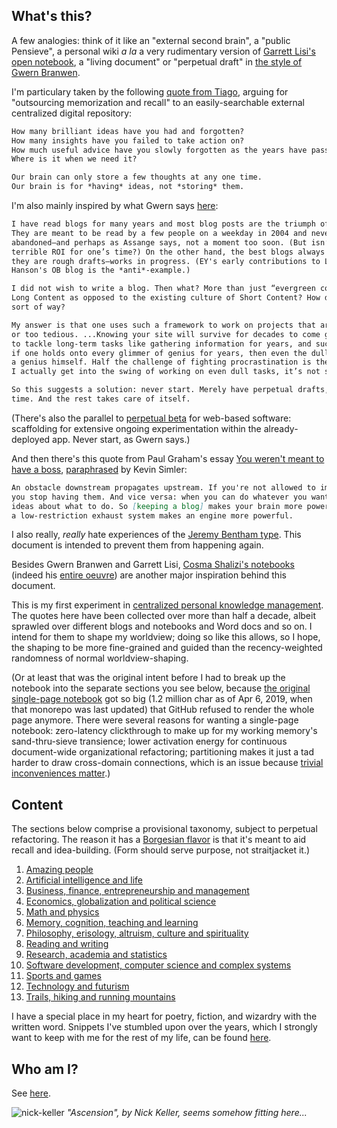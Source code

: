 ## What's this?

A few analogies: think of it like an "external second brain", a "public Pensieve", a personal wiki *a la* a very rudimentary version of [Garrett Lisi's open notebook](http://deferentialgeometry.org/), a "living document" or "perpetual draft" in [the style of Gwern Branwen](https://www.gwern.net/About#long-content). 

I'm particulary taken by the following [quote from Tiago](https://praxis.fortelabs.co/basboverview/), arguing for "outsourcing memorization and recall" to an easily-searchable external centralized digital repository:

```markdown
How many brilliant ideas have you had and forgotten? 
How many insights have you failed to take action on? 
How much useful advice have you slowly forgotten as the years have passed?
Where is it when we need it? 

Our brain can only store a few thoughts at any one time. 
Our brain is for *having* ideas, not *storing* them.
```

I'm also mainly inspired by what Gwern says [here](https://www.gwern.net/About#long-content):

```markdown
I have read blogs for many years and most blog posts are the triumph of the hare over the tortoise.
They are meant to be read by a few people on a weekday in 2004 and never again, and are quickly
abandoned—and perhaps as Assange says, not a moment too soon. (But isn’t that sad? Isn’t it a 
terrible ROI for one’s time?) On the other hand, the best blogs always seem to be building something:
they are rough drafts—works in progress. (EY's early contributions to LW is an example; Robin 
Hanson's OB blog is the *anti*-example.) 

I did not wish to write a blog. Then what? More than just “evergreen content”, what would constitute 
Long Content as opposed to the existing culture of Short Content? How does one live in a Long Now 
sort of way?

My answer is that one uses such a framework to work on projects that are too big to work on normally
or too tedious. ...Knowing your site will survive for decades to come gives you the mental wherewithal
to tackle long-term tasks like gathering information for years, and such persistence can be useful --
if one holds onto every glimmer of genius for years, then even the dullest person may look a bit like
a genius himself. Half the challenge of fighting procrastination is the pain of starting—I find when 
I actually get into the swing of working on even dull tasks, it’s not so bad. 

So this suggests a solution: never start. Merely have perpetual drafts, which one tweaks from time to
time. And the rest takes care of itself.
```

(There's also the parallel to [perpetual beta](https://breakingsmart.com/en/season-1/running-code-and-perpetual-beta/) for web-based software: scaffolding for extensive ongoing experimentation within the already-deployed app. Never start, as Gwern says.)

And then there's this quote from Paul Graham's essay [You weren't meant to have a boss](http://www.paulgraham.com/boss.html), [paraphrased](https://meltingasphalt.com/about/) by Kevin Simler:

```markdown
An obstacle downstream propagates upstream. If you're not allowed to implement new ideas, 
you stop having them. And vice versa: when you can do whatever you want, you have more 
ideas about what to do. So [keeping a blog] makes your brain more powerful in the same way
a low-restriction exhaust system makes an engine more powerful.
```

I also really, *really* hate experiences of the [Jeremy Bentham type](https://github.com/monastri/monastri.github.io/blob/master/notes-amazing-people.md#Jeremy-bentham). This document is intended to prevent them from happening again.

Besides Gwern Branwen and Garrett Lisi, [Cosma Shalizi's notebooks](http://bactra.org/notebooks/) (indeed his [entire oeuvre](http://bactra.org/)) are another major inspiration behind this document. 

This is my first experiment in [centralized personal knowledge management](https://github.com/monastri/monastri.github.io/blob/master/notes-memory-cognition-teaching-learning.md#Personal-knowledge-management). The quotes here have been collected over more than half a decade, albeit sprawled over different blogs and notebooks and Word docs and so on. I intend for them to shape my worldview; doing so like this allows, so I hope, the shaping to be more fine-grained and guided than the recency-weighted randomness of normal worldview-shaping. 

(Or at least that was the original intent before I had to break up the notebook into the separate sections you see below, because [the original single-page notebook](https://github.com/monastri/monastri.github.io/blob/master/quotes.md) got so big (1.2 million char as of Apr 6, 2019, when that monorepo was last updated) that GitHub refused to render the whole page anymore. There were several reasons for wanting a single-page notebook: zero-latency clickthrough to make up for my working memory's sand-thru-sieve transience; lower activation energy for continuous document-wide organizational refactoring; partitioning makes it just a tad harder to draw cross-domain connections, which is an issue because [trivial inconveniences matter](https://www.lesswrong.com/posts/reitXJgJXFzKpdKyd/beware-trivial-inconveniences).)

## Content

The sections below comprise a provisional taxonomy, subject to perpetual refactoring. The reason it has a [Borgesian flavor](https://github.com/monastri/monastri.github.io/blob/master/poetry.md#the-celestial-emporium-of-benevolent-knowledge) is that it's meant to aid recall and idea-building. (Form should serve purpose, not straitjacket it.) 

1. [Amazing people](https://github.com/monastri/monastri.github.io/edit/master/notes-amazing-people.md)
2. [Artificial intelligence and life](https://github.com/monastri/monastri.github.io/blob/master/notes-artificial-intelligence-life.md)
3. [Business, finance, entrepreneurship and management](https://github.com/monastri/monastri.github.io/blob/master/notes-business-finance-entrepreneurship-management.md)
4. [Economics, globalization and political science](https://github.com/monastri/monastri.github.io/blob/master/notes-economics-political-science-globalization.md)
5. [Math and physics](https://github.com/monastri/monastri.github.io/blob/master/notes-math-physics.md)
6. [Memory, cognition, teaching and learning](https://github.com/monastri/monastri.github.io/blob/master/notes-memory-cognition-teaching-learning.md)
7. [Philosophy, erisology, altruism, culture and spirituality](https://github.com/monastri/monastri.github.io/blob/master/notes-philosophy-erisology-altruism-culture-spirituality.md)
8. [Reading and writing](https://github.com/monastri/monastri.github.io/blob/master/notes-reading-writing.md)
9. [Research, academia and statistics](https://github.com/monastri/monastri.github.io/blob/master/notes-research-academia-statistics.md)
10. [Software development, computer science and complex systems](https://github.com/monastri/monastri.github.io/blob/master/notes-software-development-computer-science-complex-systems.md)
11. [Sports and games](https://github.com/monastri/monastri.github.io/blob/master/notes-sports-games.md)
12. [Technology and futurism](https://github.com/monastri/monastri.github.io/blob/master/notes-technology-futurism.md)
13. [Trails, hiking and running mountains](https://github.com/monastri/monastri.github.io/blob/master/notes-trails-hiking-running-mountains.md)

I have a special place in my heart for poetry, fiction, and wizardry with the written word. Snippets I've stumbled upon over the years, which I strongly want to keep with me for the rest of my life, can be found [here](https://github.com/monastri/monastri.github.io/blob/master/poetry.md).

## Who am I? 

See [here](https://listsofnotes.quora.com/About-me-1).

![nick-keller](https://payload.cargocollective.com/1/6/221619/5208254/Ascension_Fin_NK.jpg)
*"Ascension", by Nick Keller, seems somehow fitting here...*
